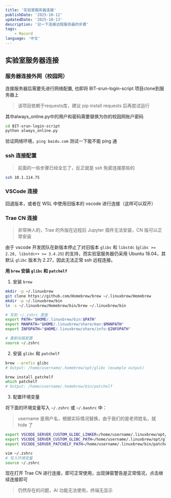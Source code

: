 ```yaml
---
title: '实验室服务器连接'
publishDate: '2025-10-12'
updatedDate: '2025-10-13'
description: '记一下连接远程服务器的步骤'
tags:
    - Record
language: '中文'
---
```


## 实验室服务器连接


### 服务器连接外网（校园网）

连接服务器后需要先进行网络配置, 也即将 BIT-srun-login-script 项目clone到服务器上

> 该项目依赖于requests库，建议 pip install requests 后再尝试运行

其中always_online.py中的用户和密码需要替换为你的校园网账户密码

```bash
cd BIT-srun-login-script
python always_online.py
```

验证网络环境，`ping baidu.com` 测试一下能不能 ping 通

### ssh 连接配置

> 前面的一些步骤已经全忘了，反正就是 ssh 免密连接那些的

```bash
ssh 10.1.114.75
```

### VSCode 连接

回退版本，或者在 WSL 中使用旧版本的 vscode 进行连接（这样可以双开）


### Trae CN 连接

> 非常神人的，Trae 的外版在远程后 Jupyter 插件无法安装，CN 版可以正常安装

由于 vscode 开发团队在新版本停止了对旧版本 `glibc` 和 `libstdc` (`glibc >= 2.28, libstdc++ >= 3.4.25`) 的支持，而实验室服务器仍采用 Ubuntu 18.04，其默认 `glibc` 版本为 2.27，因此无法正常 ssh 远程连接。

**用 `brew` 安装 `glibc` 和 `patchelf`**

1. 安装 `brew`

```zsh
mkdir -p ~/.linuxbrew
git clone https://github.com/Homebrew/brew ~/.linuxbrew/Homebrew
mkdir -p ~/.linuxbrew/bin
ln -s ~/.linuxbrew/Homebrew/bin/brew ~/.linuxbrew/bin

# 写到 ~/.zshrc 里面
export PATH="$HOME/.linuxbrew/bin:$PATH"
export MANPATH="$HOME/.linuxbrew/share/man:$MANPATH"
export INFOPATH="$HOME/.linuxbrew/share/info:$INFOPATH"

# 重新加载配置
source ~/.zshrc
```

2. 安装 `glibc` 和 `patchelf`

```zsh
brew --prefix glibc
# Output: /home/username/.homebrew/opt/glibc (example output)

brew install patchelf
which patchelf
# Output: /home/username/.homebrew/bin/patchelf
```

3. 配置环境变量

将下面的环境变量写入 `~/.zshrc` 或 `~/.bashrc` 中：

> username 是用户名，根据实际情况替换，由于我们的是老师姓名，就 hide 了

```zsh
export VSCODE_SERVER_CUSTOM_GLIBC_LINKER=/home/username/.linuxbrew/opt/glibc/lib/ld-linux-x86-64.so.2
export VSCODE_SERVER_CUSTOM_GLIBC_PATH=/home/username/.linuxbrew/opt/glibc/lib
export VSCODE_SERVER_PATCHELF_PATH=/home/username/.linuxbrew/bin/patchelf
```

```zsh
vim ~/.zshrc
# 写入环境变量
source ~/.zshrc
```

现在打开 Trae CN 进行连接，即可正常使用，出现弹窗警告是正常情况，点击继续连接即可

> 仍然存在的问题，AI 功能无法使用，终端无显示




